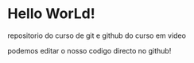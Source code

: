 # Hello WorLd!
 repositorio do curso de git e github do curso em video
 
podemos  editar o  nosso codigo directo no github!
